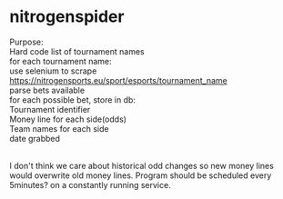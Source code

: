 # nitrogenspider

Purpose: <br>
  Hard code list of tournament names<br>
  for each tournament name:<br>
    use selenium to scrape https://nitrogensports.eu/sport/esports/tournament_name<br>
    parse bets available<br>
    for each possible bet, store in db:<br>
      Tournament identifier<br>
      Money line for each side(odds)<br>
      Team names for each side<br>
      date grabbed<br><br>
      
I don't think we care about historical odd changes so new money lines would overwrite old money lines.
Program should be scheduled every 5minutes? on a constantly running service.
